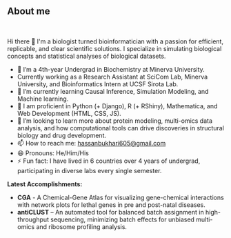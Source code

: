 
	
## **About me**
<br>


Hi there 👋 <be>
I'm a biologist turned bioinformatician with a passion for efficient, replicable, and clear scientific solutions. I specialize in simulating biological concepts and statistical analyses of biological datasets.

- 🔭 I’m a 4th-year Undergrad in Biochemistry at Minerva University.
- Currently working as a Research Assistant at SciCom Lab, Minerva University, and Bioinformatics Intern at UCSF Sirota Lab.
- 🌱 I’m currently learning Causal Inference, Simulation Modeling, and Machine learning.
- 📓 I am proficient in Python (+ Django), R (+ RShiny), Mathematica, and Web Development (HTML, CSS, JS).
- 🤔 I’m looking to learn more about protein modeling, multi-omics data analysis, and how computational tools can drive discoveries in structural biology and drug development.
- 📫 How to reach me: hassanbukhari605@gmail.com
- 😄 Pronouns: He/Him/His
- ⚡ Fun fact: I have lived in 6 countries over 4 years of undergrad, participating in diverse labs every single semester.

**Latest Accomplishments:**

- **CGA** - A Chemical-Gene Atlas for visualizing gene-chemical interactions with network plots for lethal genes in pre and post-natal diseases.
- **antiCLUST** – An automated tool for balanced batch assignment in high-throughput sequencing, minimizing batch effects for unbiased multi-omics and ribosome profiling analysis.
<br><br>

<!--
**SyedHassan20/SyedHassan20** is a ✨ _special_ ✨ repository because its `README.md` (this file) appears on your GitHub profile.
